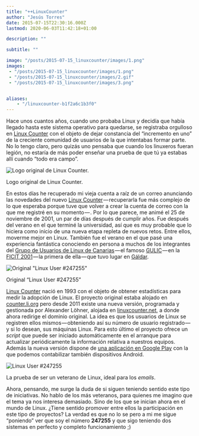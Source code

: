 ```yaml
---
title: "++LinuxCounter"
author: "Jesús Torres"
date: 2015-07-15T22:30:16.000Z
lastmod: 2020-06-03T11:42:18+01:00

description: ""

subtitle: ""

image: "/posts/2015-07-15_linuxcounter/images/1.png" 
images:
 - "/posts/2015-07-15_linuxcounter/images/1.png" 
 - "/posts/2015-07-15_linuxcounter/images/2.gif" 
 - "/posts/2015-07-15_linuxcounter/images/3.png" 


aliases:
    - "/linuxcounter-b1f2a6c1b3f0"
---
```


Hace unos cuantos años, cuando uno probaba Linux y decidía que había llegado hasta este sistema operativo para quedarse, se registraba orgulloso en [Linux Counter](http://linuxcounter.net/) con el objeto de dejar constancia del “incremento en uno” de la creciente comunidad de usuarios de la que intentabas formar parte. No lo tengo claro, pero quizás uno pensaba que cuando los linuxeros fueran legión, no estaría de más poder enseñar una prueba de que tú ya estabas allí cuando “todo era campo”.




![Logo original de Linux Counter.](https://jmtorres.webs.ull.es/me/wp-content/uploads/2015/07/linuxcounterlogo.png)

Logo original de Linux Counter.



En estos días he recuperado mi vieja cuenta a raíz de un correo anunciando las novedades del nuevo [Linux Counter](http://linuxcounter.net/) — recuperarla fue más complejo de lo que esperaba porque tuve que volver a crear la cuenta de correo con la que me registré en su momento — . Por lo que parece, me animé el 25 de noviembre de 2001, un par de días después de cumplir años. Fue después del verano en el que terminé la universidad, así que es muy probable que lo hiciera como inicio de una nueva etapa repleta de nuevos retos. Entre ellos, moverme mejor en Linux. También fue el verano en el que pasé una experiencia fantástica conociendo en persona a muchos de los integrantes del [Grupo de Usuarios de Linux de Canarias](http://www.gulic.org/) — el famoso [GULIC](http://www.gulic.org/) — en la [FICIT 2001](http://eldia.es/2001-07-22/GRANC/granc2.htm) — la primera de ella — que tuvo lugar en [Gáldar](https://es.wikipedia.org/wiki/G%C3%A1ldar).




![Original &#34;Linux User #247255&#34;](https://jmtorres.webs.ull.es/me/wp-content/uploads/2015/07/linux_registered_user_247255.gif)

Original “Linux User #247255”



[Linux Counter](http://linuxcounter.net/) nació en 1993 con el objeto de obtener estadísticas para medir la adopción de Linux. El proyecto original estaba alojado en [counter.li.org](http://counter.li.org/) pero desde 2011 existe una nueva versión, programada y gestionada por Alexander Löhner, alojada en [linuxcounter.net](http://linuxcounter.net/), a donde ahora redirige el dominio original. La idea es que los usuarios de Linux se registren ellos mismos — obteniendo así su número de usuario registrado — y si lo desean, sus máquinas Linux. Para esto último el proyecto ofrece un _script_ que puede ser iniciado automáticamente en el arranque para actualizar periódicamente la información relativa a nuestros equipos. Además la nueva versión dispone de [una aplicación en Google Play](https://play.google.com/store/apps/details?id=com.linuxcounter.lico_update_003) con la que podemos contabilizar también dispositivos Android.




![Linux User #247255](https://www.linuxcounter.net/cert/247255.png)

La prueba de ser un veterano de Linux, ideal para los _emails_.



Ahora, pensando, me surge la duda de si siguen teniendo sentido este tipo de iniciativas. No hablo de los más veteranos, para quienes me imagino que el tema ya nos interesa demasiado. Sino de los que se inician ahora en el mundo de Linux. ¿Tiene sentido promover entre ellos la participación en este tipo de proyectos? La verdad es que no lo se pero a mi me sigue “poniendo” ver que soy el número **247255** y que sigo teniendo dos sistemas en perfecto y completo funcionamiento ;)
